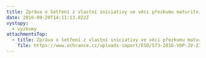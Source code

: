 ```yaml
---
title: Zpráva o šetření z vlastní iniciativy ve věci přezkumu maturitních zkoušek
date: 2016-09-20T14:11:13.822Z
vystupy:
  - vyzkumy
attachmentsTop:
  - title: Zpráva o šetření z vlastní iniciativy ve věci přezkumu maturitních zkoušek
    file: https://www.ochrance.cz/uploads-import/ESO/573-2016-VOP-JV-Z18.pdf
---
```

